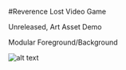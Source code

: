 #Reverence Lost Video Game

Unreleased, Art Asset Demo

Modular Foreground/Background

![alt text](https://github.com/kevinhuynh26/Portfolio/raw/ReverenceLost/RevLostCave.jpg "RevLostCave Demo")
